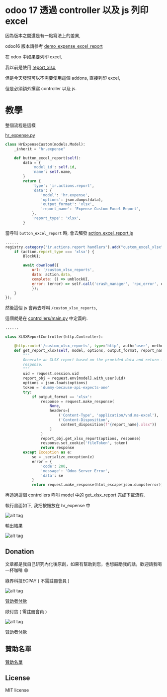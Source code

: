 # odoo 17 透過 controller 以及 js 列印 excel

因為版本之間還是有一點寫法上的差異,

odoo16 版本請參考 [demo_expense_excel_report](https://github.com/twtrubiks/odoo-demo-addons-tutorial/blob/16.0/demo_expense_excel_report)

在 odoo 中如果要列印 excel,

我以前是使用 [report_xlsx](https://github.com/OCA/reporting-engine/tree/17.0/report_xlsx),

但是今天發現可以不需要使用這個 addons, 直接列印 excel,

但是必須額外撰寫 controller 以及 js.

# 教學

整個流程是這樣

[hr_expense.py](models/hr_expense.py)

```python
class HrExpenseCustom(models.Model):
    _inherit = "hr.expense"

    def button_excel_report(self):
        data = {
            'model_id': self.id,
            'name': self.name,
        }
        return {
            'type': 'ir.actions.report',
            'data': {
                'model': 'hr.expense',
                'options': json.dumps(data),
                'output_format': 'xlsx',
                'report_name': 'Expense Custom Excel Report',
            },
            'report_type': 'xlsx',
        }
```

當呼叫 `button_excel_report` 時, 會去觸發 [action_excel_report.js](static/src/js/action_excel_report.js)

```js
......
registry.category("ir.actions.report handlers").add("custom_excel_xlsx", async function (action) {
    if (action.report_type === 'xlsx') {
        BlockUI;

        await download({
            url: '/custom_xlsx_reports',
            data: action.data,
            complete: () => unblockUI,
            error: (error) => self.call('crash_manager', 'rpc_error', error),
            });
    }
});
```

然後這個 js 會再去呼叫 `/custom_xlsx_reports`,

這個就是在 [controllers/main.py](controllers/main.py) 中定義的.

```python
......

class XLSXReportController(http.Controller):

    @http.route('/custom_xlsx_reports', type='http', auth='user', methods=['POST'], csrf=False)
    def get_report_xlsx(self, model, options, output_format, report_name, **kw):
        """
        Generate an XLSX report based on the provided data and return it as a
        response.
        """
        uid = request.session.uid
        report_obj = request.env[model].with_user(uid)
        options = json.loads(options)
        token = 'dummy-because-api-expects-one'
        try:
            if output_format == 'xlsx':
                response = request.make_response(
                    None,
                    headers=[
                        ('Content-Type', 'application/vnd.ms-excel'),
                        ('Content-Disposition',
                         content_disposition(f"{report_name}.xlsx"))
                    ]
                )
                report_obj.get_xlsx_report(options, response)
                response.set_cookie('fileToken', token)
                return response
        except Exception as e:
            se = _serialize_exception(e)
            error = {
                'code': 200,
                'message': 'Odoo Server Error',
                'data': se
            }
            return request.make_response(html_escape(json.dumps(error)))
```

再透過這個 controllers 呼叫 model 中的 get_xlsx_report 完成下載流程.

執行畫面如下, 我把按鈕放在 hr_expense 中

![alt tag](https://i.imgur.com/AkLu0T4.png)

輸出結果

![alt tag](https://i.imgur.com/BhvlBwS.png)

## Donation

文章都是我自己研究內化後原創，如果有幫助到您，也想鼓勵我的話，歡迎請我喝一杯咖啡 :laughing:

綠界科技ECPAY ( 不需註冊會員 )

![alt tag](https://payment.ecpay.com.tw/Upload/QRCode/201906/QRCode_672351b8-5ab3-42dd-9c7c-c24c3e6a10a0.png)

[贊助者付款](http://bit.ly/2F7Jrha)

歐付寶 ( 需註冊會員 )

![alt tag](https://i.imgur.com/LRct9xa.png)

[贊助者付款](https://payment.opay.tw/Broadcaster/Donate/9E47FDEF85ABE383A0F5FC6A218606F8)

## 贊助名單

[贊助名單](https://github.com/twtrubiks/Thank-you-for-donate)

## License

MIT license
